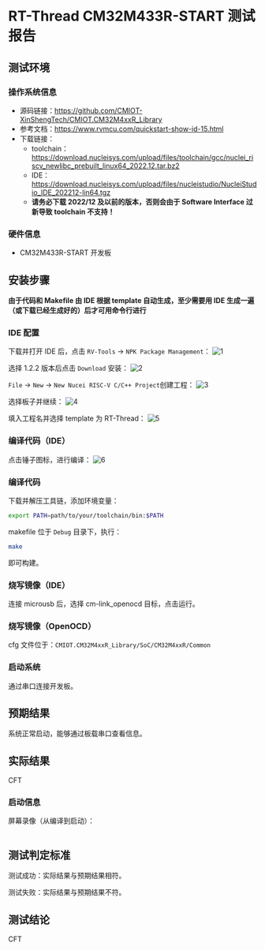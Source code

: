 # RT-Thread CM32M433R-START 测试报告

## 测试环境

### 操作系统信息

- 源码链接：https://github.com/CMIOT-XinShengTech/CMIOT.CM32M4xxR_Library
- 参考文档：https://www.rvmcu.com/quickstart-show-id-15.html
- 下载链接：
    - toolchain：https://download.nucleisys.com/upload/files/toolchain/gcc/nuclei_riscv_newlibc_prebuilt_linux64_2022.12.tar.bz2
    - IDE：https://download.nucleisys.com/upload/files/nucleistudio/NucleiStudio_IDE_202212-lin64.tgz
    - **请务必下载 2022/12 及以前的版本，否则会由于 Software Interface 过新导致 toolchain 不支持！**


### 硬件信息

- CM32M433R-START 开发板

## 安装步骤

**由于代码和 Makefile 由 IDE 根据 template 自动生成，至少需要用 IDE 生成一遍（或下载已经生成好的）后才可用命令行进行**

### IDE 配置

下载并打开 IDE 后，点击 `RV-Tools` -> `NPK Package Management`：
![1](image.png)

选择 1.2.2 版本后点击 `Download` 安装：
![2](image-1.png)

`File` -> `New` -> `New Nucei RISC-V C/C++ Project`创建工程：
![3](image-2.png)

选择板子并继续：
![4](image-3.png)

填入工程名并选择 template 为 RT-Thread：
![5](image-4.png)


### 编译代码（IDE）

点击锤子图标，进行编译：
![6](image-5.png)

### 编译代码

下载并解压工具链，添加环境变量：
```bash
export PATH=path/to/your/toolchain/bin:$PATH
```

makefile 位于 `Debug` 目录下，执行：
```bash
make
```

即可构建。

### 烧写镜像（IDE）

连接 microusb 后，选择 cm-link_openocd 目标，点击运行。

### 烧写镜像（OpenOCD）

cfg 文件位于：`CMIOT.CM32M4xxR_Library/SoC/CM32M4xxR/Common`

### 启动系统

通过串口连接开发板。

## 预期结果

系统正常启动，能够通过板载串口查看信息。

## 实际结果

CFT

### 启动信息

屏幕录像（从编译到启动）：

```log
```

## 测试判定标准

测试成功：实际结果与预期结果相符。

测试失败：实际结果与预期结果不符。

## 测试结论

CFT